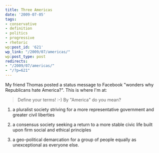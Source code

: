 ```yaml
---
title: Three Americas
date: '2009-07-05'
tags:
- conservative
- definition
- politics
- progressive
- rhetoric
wp:post_id: '621'
wp_link: "/2009/07/americas/"
wp:post_type: post
redirects:
- "/2009/07/americas/"
- "/?p=621"
---
```


My friend Thomas posted a status message to Facebook "wonders why Republicans hate America?". This is where I'm at:

> Define your terms! :-) By "America" do you mean?

>

>

1. a pluralist society striving for a more representative government and greater civil liberties

>

2. a consensus society seeking a return to a more stable civic life built upon firm social and ethical principles

>

3. a geo-political demarcation for a group of people equally as unexceptional as everyone else.

>

>
